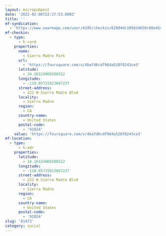 ```yaml
---
layout: micropubpost
date: '2022-02-06T22:37:53.000Z'
title: ''
mf-syndication:
  - 'https://www.swarmapp.com/user/4195/checkin/62004dc105034659c08e4541'
mf-checkin:
  - type:
      - h-card
    properties:
      name:
        - Sierra Madre Park
      url:
        - 'https://foursquare.com/v/4bafd6cdf964a520f8243ce3'
      latitude:
        - 34.16124069200322
      longitude:
        - -118.05715923607237
      street-address:
        - 222 W Sierra Madre Blvd
      locality:
        - Sierra Madre
      region:
        - CA
      country-name:
        - United States
      postal-code:
        - '91024'
    value: 'https://foursquare.com/v/4bafd6cdf964a520f8243ce3'
mf-location:
  - type:
      - h-adr
    properties:
      latitude:
        - 34.16124069200322
      longitude:
        - -118.05715923607237
      street-address:
        - 222 W Sierra Madre Blvd
      locality:
        - Sierra Madre
      region:
        - CA
      country-name:
        - United States
      postal-code:
        - '91024'
slug: '81473'
category: social
---
```

